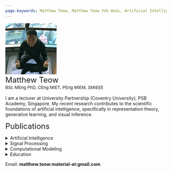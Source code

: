 ```yaml
---
page.keywords: Matthew Teow, Matthew Teow Yok Wooi, Artificial Intelligence, Scientific Computing, Machine Learning, Deep Learning, Computer Vision
---
```



<p><img src="MT.jpg" alt="Matthew Teow" width="160" height="160"><br>
   <span style="font-size: 18pt;">Matthew Teow</span><br>
   <span style="font-size: 10pt;">BSc MEng PhD, CEng MIET, PEng MIEM, SMIEEE</span><br><br>
   I am a lecturer at University Partnership (Coventry University), PSB Academy, Singapore. My recent research contributes to the scientific foundations of artificial intelligence, specifically in representation theory, generative learning, and visual inference. </p>


<span style="font-size: 18pt;">Publications</span><br>

<details>
<summary>Artificial Intelligence</summary>
<p>
   <b>Performance Assessment Of U-Net For Semantic Segmentation Of Liquid Spray Images With Gaussian Blurring.</b><br>
   Wei Lun Lim, Matthew Teow Yok Wooi, Richard Wong Teck Ken, Refat Khan Pathan, Sian Lun Lau, Chiung Ching Ho, Luis Bravo, Rahul Babu Koneru, and Prashant Khare.<br>
   IEEE International Conference on Computing (ICOCO), Malaysia, 2023.<br>
</p>
<p>
   <b>mbeddingROUGE: Malay News Headline Similarity Evaluation.</b><br>
   Puah Yeong Tsann, Kwang Hooi Yew, Mohd Fadzil Hassan, and Matthew Teow Yok Wooi.<br>
   International Conference on Digital Transformation and Intelligence (ICDI), Malaysia, 2022.<br>
</p>
<p>
   <b>Convolutional Autoencoder For Image Denoising: A Compositional Subspace Representation Perspective.</b><br>
   Matthew Teow Yok Wooi.<br>
   IEEE International Conference on Artificial Intelligence in Engineering and Technology (IICAIET), Malaysia, 2021.<br>
</p>
<p>
   <b>Leading Sentence News Textrank.</b><br>
   Puah Yeong Tsann, Kwang Hooi Yew, Mohd Fadzil Hassan, and Matthew Teow Yok Wooi.<br>
   International Conference on Intelligent Cybernetics Technology & Applications (ICICyTA), Malaysia, 2021.<br>
</p>
<p>
   <b>Experimenting Deep Convolutional Visual Feature Learning Using Compositional Subspace Representation And Fashion-MNIST.</b><br>
   Matthew Teow Yok Wooi.<br>
   IEEE International Conference on Artificial Intelligence in Engineering and Technology (IICAIET), Malaysia, 2020.<br>
</p>
<p>
   <b>Assessing Suitable Word Embedding Model For Malay Language Through Intrinsic Evaluation.</b><br>
   Phua Yeong Tsann, Kwang Hooi Yew, Oi Mean Foong, and Matthew Teow Yok Wooi.<br>
   International Conference on Computational Intelligence (ICCI), Malaysia, 2020.<br>
</p>
<p>
   <b>Convolutional Visual Feature Learning: A Compositional Subspace Representation Perspective.</b><br>
   Matthew Teow Yok Wooi.<br>
   ACM International Conference on Control and Computer Vision, Singapore, 2018.<br>
</p>
<p>
   <b>Understanding Convolutional Neural Networks Using A Minimal Model For Handwritten Digit Recognition.</b><br>
   Matthew Teow Yok Wooi.<br>
   IEEE International Conference on Automatic Control and Intelligent Systems (ICACIS), Malaysia, 2017.<br>
</p>
<p>
   <b>A Minimal Convolutional Neural Network For Handwritten Digit Recognition.</b><br>
   Matthew Teow Yok Wooi.<br>
   IEEE International Conference on System Engineering and Technology (ICSET), Malaysia, 2017.<br>
</p>
<p>
   <b>Fuzzy Logic Temperature Control Using Intel 80C196 Microcontroller.</b><br>
   Matthew Teow Yok Wooi, Marzuki Khalid, and Rubiyah Yusof.<br>
   COSTAM National Science Congress, Malaysia, 1996.<br>
</p>
</details>

<details>
<summary>Signal Processing</summary>
<p>
   <b>Performance Analysis Of Wavelet Maxima Mapping Quantisation Of Wavelet Image Lowpass Subband.</b><br>
   Matthew Teow Yok Wooi.<br>
   IEEE International Colloquium on Signal Processing and Its Applications (ICSP), Malaysia, 2013.<br>
</p>
<p>
   <b>Wavelet Maxima Mapping Quantisation Of Image Lowpass Subband And Its Statistical Measurements.</b><br>
   Matthew Teow Yok Wooi.<br>
   IEEE International Conference on Control System, Computing and Engineering (ICCSCE), Malaysia, 2012.<br>
</p>
<p>
   <b>Wavelet Packet Image Arithmetic Coding Gain Using Sub-Space Energy Feature Re-Mapping.</b><br>
   Matthew Teow Yok Wooi, Lee Sze Wei, and Ian Chai.<br>
   MMU International Symposium on Information and Communication Technologies (M2USIC), Malaysia, 2006.<br>
</p>
<p>
   <b>Texture Images Compression Using Wavelet Zerotree Energy Feature Re-Mapping.</b><br>
   Matthew Teow Yok Wooi, Lee Sze Wei, and Ian Chai.<br>
   MMU International Symposium on Information and Communication Technologies (M2USIC), Malaysia, 2004.<br>
</p>
<p>
   <b>Adaptive Wavelet Zero-Tree Coding Using Energy Feature Re-Mapping.</b><br>
   Matthew Teow Yok Wooi, Lee Sze Wei, and Ian Chai.<br>
   MMU International Symposium on Information and Communication Technologies (M2USIC), Malaysia, 2003.<br>
</p>
<p>
   <b>Image Low-Pass Approximation Sub-Band Quantization With Wavelet Maxima Mapping Quantiser.</b><br>
   Matthew Teow Yok Wooi, Lee Sze Wei, and Ian Chai.<br>
   IEE International Conference on Visual Information Engineering (VIE), UK, 2003.<br>
</p>
<p>
   <b>WMMQ For Image Low-Pass Approximation Subband Quantisation</b><br>
   Matthew Teow Yok Wooi, Lee Sze Wei, and Ian Chai.<br>
   Multimedia University Research Poster Presentation, Malaysia, 2003.<br>
</p>
<p>
   <b>Analysis Of Wavelet Transform On Spatial Domain Finite Length Signals Boundary Extension.</b><br>
   Matthew Teow Yok Wooi and Rodney Tan.<br>
   Advances Technology Congress: Spatial and Computational Engineering (ATC), Malaysia, 2003.<br>
</p>
<p>
   <b>Wavelet Zero-Path Mapping Algorithm For Multimedia Image Coding.</b><br>
   Matthew Teow Yok Wooi and Rodney Tan.<br>
   IEEE Malaysia National Conference on Telecommunication Technology (NCTT), Malaysia, 2003.<br>
</p>
<p>
   <b>Wavelet Maxima Mapping Quantiser For Image Low- Pass Approximation Sub-Band Coding.</b><br>
   Matthew Teow Yok Wooi, Lee Sze Wei, and Ian Chai.<br>
   IEE Electronics Letters, UK, 2003.<br>
</p>
<p>
   <b>Entropy Code Pre-Processing Using Wavelet Sub-Space Energy Feature Re-Mapping.</b><br>
   Matthew Teow Yok Wooi, Lee Sze Wei, and Ian Chai.<br>
   MMU International Symposium on Information and Communication Technologies (M2USIC), Malaysia, 2002.<br>
</p>
<p>
   <b>Wavelet Transform Modulus Maxima Analysis Of Image Spatial Signal Discontinuities.</b><br>
   Matthew Teow Yok Wooi, Lee Sze Wei, and Ian Chai.<br>
   MMU International Symposium on Information and Communication Technologies (M2USIC), Malaysia, 2001.<br>
</p>
<p>
   <b>Interpretation Of Wavelet Sub-Band Energy Feature Compaction Properties And Its Spatial Information.</b><br>
   Matthew Teow Yok Wooi, Lee Sze Wei, and Ian Chai.<br>
   MMU International Symposium on Information and Communication Technologies (M2USIC), Malaysia, 2000.<br>
</p>
</details>

<details>
<summary>Computational Modeling</summary>
<p>
   <b>Modelling Of A Two-Stage Bidirectional AC-DC Converter Using Wavelet Modulation.</b><br>
   Chiu Hsiung Kee, Agileswari Ramasamy, Nadia Tan Mei Ling, and Matthew Teow Yok Wooi.<br>
   International Journal of Power Electronics and Drive Systems (IJPEDS), Indonesia, 2018.<br>
</p>
<p>
   <b>Simulation And Performance Study Of A Horizontal Axis Wind Turbine Mechanical Power.</b><br>
   Chiu Hsiung Kee, Matthew Teow Yok Wooi, Rodney Tan Hean Gay, Agileswari Ramasamy, and Nadia Tan Mei Ling.<br>
   National Graduate Conference (NATGRAD), Malaysia, 2017.<br>
</p>
<p>
   <b>Simulation, And Performance Study Of A Horizontal Axis Wind Turbine Mechanical Power.</b><br>
   Chiu Hsiung Kee, Matthew Teow Yok Wooi, Rodney Tan Hean Gay, Agileswari Ramasamy, and Nadia Tan Mei Ling.<br>
   Journal of Energy and Environment, Malaysia, 2017.<br>
</p>
<p>
   <b>A Computational Modelling Of Wind Turbine Mechanical Power And Its Improve Factor Determination.</b><br>
   Matthew Teow Yok Wooi, Chiu Hsiung Khee, and Rodney Tan Hean Gay.<br>
   IET International Conference on Clean Energy and Technology (ICCT), Malaysia, 2016.<br>
</p>
<p>
   <b>A Comprehensive Modelling Of Photovoltaic Module Characteristic Curve In MATLAB/Simulink.</b><br>
   Rodney Tan Heng Gay and Matthew Teow Yok Wooi.<br>
   IET International Conference on Clean Energy and Technology (ICCT), Malaysia, 2016.<br>
</p>
<p>
   <b>Performance Evaluation Of Horizontal Axis Wind Turbine Torque And Mechanical Power Generation Affected By The Number Of Blades</b><br>
   Rodney Tan Heng Gay and Matthew Teow Yok Wooi.<br>
   MATEC Web of Conferences 70, France, 2016.<br>
</p>
<p>
   <b>A Comprehensive Modeling, Simulation And Computational Implementation Of Buck Converter Using MATLAB/Simulink.</b><br>
   Rodney Tan Heng Gay and Matthew Teow Yok Wooi.<br>
   IEEE Conference on Energy Conversion (CENCON), Malaysia, 2014.<br>
</p>
</details>

<details>
<summary>Education</summary>
<p>
   <b>Unplugged Computational Thinking Activities Framework Development For Novice Programmer.</b><br>
   Sim Tze Ying, Matthew Teow Yok Wooi, and Lau Sian Lun.<br>
   IEEE International Conference on Computing (ICOCO), Malaysia, 2021.<br>
</p>
</details>

Email: **matthew.teow:material-at:gmail.com**
